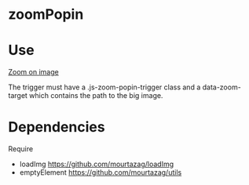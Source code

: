 # zoomPopin

# Use 

<a href="#" class="js-zoom-popin-trigger" data-zoom-target="https://images.unsplash.com/photo-1534862559316-6579e3b7872a?ixlib=rb-0.3.5&ixid=eyJhcHBfaWQiOjEyMDd9&s=880a0c2d21644f9536e0a6f8e283d9e0&auto=format&fit=crop&w=1497&q=80">Zoom on image</a>

The trigger must have a .js-zoom-popin-trigger class and a data-zoom-target which contains the path to the big image.

# Dependencies

Require 
- loadImg https://github.com/mourtazag/loadImg
- emptyElement https://github.com/mourtazag/utils
